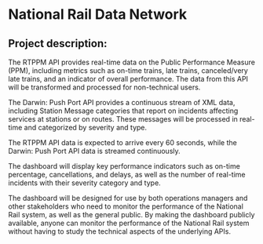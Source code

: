 # National Rail Data Network

## Project description:

The RTPPM API provides real-time data on the Public Performance Measure (PPM), including metrics such as on-time trains, late trains, canceled/very late trains, and an indicator of overall performance. The data from this API will be transformed and processed for non-technical users.

The Darwin: Push Port API provides a continuous stream of XML data, including Station Message categories that report on incidents affecting services at stations or on routes. These messages will be processed in real-time and categorized by severity and type.

The RTPPM API data is expected to arrive every 60 seconds, while the Darwin: Push Port API data is streamed continuously.

The dashboard will display key performance indicators such as on-time percentage, cancellations, and delays, as well as the number of real-time incidents with their severity category and type. 

The dashboard will be designed for use by both operations managers and other stakeholders who need to monitor the performance of the National Rail system, as well as the general public. By making the dashboard publicly available, anyone can monitor the performance of the National Rail system without having to study the technical aspects of the underlying APIs.




